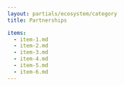 ```yaml
---
layout: partials/ecosystem/category
title: Partnerships

items:
  - item-1.md
  - item-2.md
  - item-3.md
  - item-4.md
  - item-5.md
  - item-6.md
---
```

